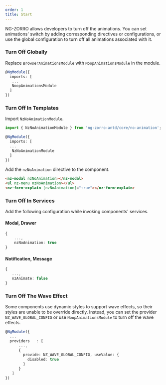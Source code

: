 ```yaml
---
order: 1
title: Start
---
```


NG-ZORRO allows developers to turn off the animations. You can set animations' switch by adding corresponding directives or
configurations, or use the global configuration to turn off all animations associated with it.

### Turn Off Globally

Replace `BrowserAnimationsModule` with `NoopAnimationsModule` in the module.

```ts
@NgModule({
  imports: [
   ...
   NoopAnimationsModule
  ]
})
```

### Turn Off In Templates


Import `NzNoAnimationModule`.

```ts
import { NzNoAnimationModule } from 'ng-zorro-antd/core/no-animation';

@NgModule({
  imports: [
  ...
   NzNoAnimationModule
  ]
})
```

Add the `nzNoAnimation` directive to the component.

```HTML
<nz-modal nzNoAnimation></nz-modal>
<ul nz-menu nzNoAnimation></ul>
<nz-form-explain [nzNoAnimation]="true"></nz-form-explain>
```

### Turn Off In Services

Add the following configuration while invoking components' services.

#### Modal, Drawer

```ts
{
    ...,
    nzNoAnimation: true
}
```

#### Notification, Message

```ts
{
   ...,
   nzAnimate: false
}
```

### Turn Off The Wave Effect

Some components use dynamic styles to support wave effects, so their styles are unable to be override directly. Instead, you can set the provider `NZ_WAVE_GLOBAL_CONFIG` or use
`NoopAnimationsModule` to turn off the wave effects.

```ts
@NgModule({
  ...
  providers   : [
      ...,
      {
        provide: NZ_WAVE_GLOBAL_CONFIG, useValue: {
          disabled: true
        }
      }
   ]
})
```
